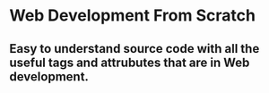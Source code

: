 # Web Development From Scratch 

## Easy to understand source code with all the useful tags and attrubutes that are in Web development. 


